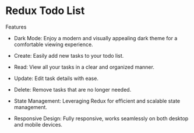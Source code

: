 # Redux Todo List

Features

* Dark Mode: Enjoy a modern and visually appealing dark theme for a comfortable viewing experience.

* Create: Easily add new tasks to your todo list.

* Read: View all your tasks in a clear and organized manner.

* Update: Edit task details with ease.

* Delete: Remove tasks that are no longer needed.

* State Management: Leveraging Redux for efficient and scalable state management.

* Responsive Design: Fully responsive, works seamlessly on both desktop and mobile devices.
